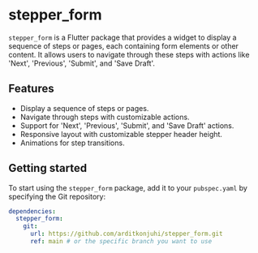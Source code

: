 # stepper_form

`stepper_form` is a Flutter package that provides a widget to display a sequence of steps or pages, each containing form elements or other content. It allows users to navigate through these steps with actions like 'Next', 'Previous', 'Submit', and 'Save Draft'.

## Features

- Display a sequence of steps or pages.
- Navigate through steps with customizable actions.
- Support for 'Next', 'Previous', 'Submit', and 'Save Draft' actions.
- Responsive layout with customizable stepper header height.
- Animations for step transitions.

## Getting started

To start using the `stepper_form` package, add it to your `pubspec.yaml` by specifying the Git repository:

```yaml
dependencies:
  stepper_form:
    git:
      url: https://github.com/arditkonjuhi/stepper_form.git
      ref: main # or the specific branch you want to use
